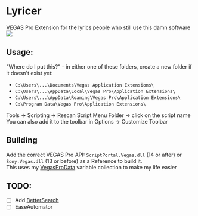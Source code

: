 # Lyricer
VEGAS Pro Extension for the lyrics people who still use this damn software
![](preview.png)

## Usage:
"Where do I put this?" - in either one of these folders, create a new folder if it doesn't exist yet:
- `C:\Users\...\Documents\Vegas Application Extensions\`
- `C:\Users\...\AppData\Local\Vegas Pro\Application Extensions\`
- `C:\Users\...\AppData\Roaming\Vegas Pro\Application Extensions\`
- `C:\Program Data\Vegas Pro\Application Extensions\`

Tools -> Scripting -> Rescan Script Menu Folder -> click on the script name  
You can also add it to the toolbar in Options -> Customize Toolbar

## Building
Add the correct VEGAS Pro API: `ScriptPortal.Vegas.dll` (14 or after) or `Sony.Vegas.dll` (13 or before) as a Reference to build it.  
This uses my [VegasProData](https://github.com/RatinA0/VegasProData) variable collection to make my life easier

## TODO:
- [ ] Add [BetterSearch](https://github.com/RatinA0/BetterSearch/)
- [ ] EaseAutomator
